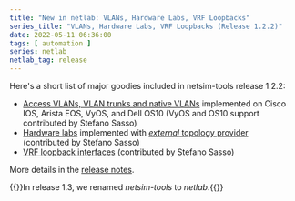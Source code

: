 ```yaml
---
title: "New in netlab: VLANs, Hardware Labs, VRF Loopbacks"
series_title: "VLANs, Hardware Labs, VRF Loopbacks (Release 1.2.2)"
date: 2022-05-11 06:36:00
tags: [ automation ]
series: netlab
netlab_tag: release
---
```

Here's a short list of major goodies included in netsim-tools release 1.2.2:

- [Access VLANs, VLAN trunks and native VLANs](https://netsim-tools.readthedocs.io/en/latest/module/vlan.html) implemented on Cisco IOS, Arista EOS, VyOS, and Dell OS10 (VyOS and OS10 support contributed by Stefano Sasso)
- [Hardware labs](https://blog.ipspace.net/2022/05/netsim-hardware-lab.html) implemented with [_external_ topology provider](https://netsim-tools.readthedocs.io/en/latest/providers.html) (contributed by Stefano Sasso)
- [VRF loopback interfaces](https://netsim-tools.readthedocs.io/en/latest/module/vrf.html#vrf-loopback) (contributed by Stefano Sasso)

More details in the [release notes](https://netsim-tools.readthedocs.io/en/latest/release/1.2.html).

{{<note info>}}In release 1.3, we renamed *netsim-tools* to *netlab*.{{</note>}}
